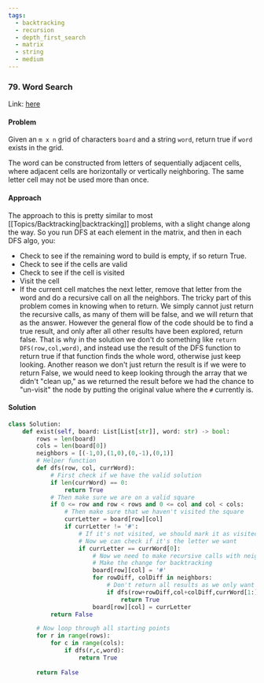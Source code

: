```yaml
---
tags:
  - backtracking
  - recursion
  - depth_first_search
  - matrix
  - string
  - medium
---
```


### 79. Word Search

Link: [here](https://leetcode.com/problems/word-search/)

#### Problem
Given an `m x n` grid of characters `board` and a string `word`, return true if `word` exists in the grid.

The word can be constructed from letters of sequentially adjacent cells, where adjacent cells are horizontally or vertically neighboring. The same letter cell may not be used more than once.

#### Approach
The approach to this is pretty similar to most [[Topics/Backtracking|backtracking]] problems, with a slight change along the way.
So you run DFS at each element in the matrix, and then in each DFS algo, you:
- Check to see if the remaining word to build is empty, if so return True.
- Check to see if the cells are valid
- Check to see if the cell is visited
- Visit the cell
- If the current cell matches the next letter, remove that letter from the word and do a recursive call on all the neighbors.
The tricky part of this problem comes in knowing when to return. We simply cannot just return the recursive calls, as many of them will be false, and we will return that as the answer. However the general flow of the code should be to find a true result, and only after all other results have been explored, return false. That is why in the solution we don't do something like `return DFS(row,col,word)`, and instead use the result of the DFS function to return true if that function finds the whole word, otherwise just keep looking. Another reason we don't just return the result is if we were to return False, we would need to keep looking through the array that we didn't "clean up," as we returned the result before we had the chance to "un-visit" the node by putting the original value where the `#` currently is.

#### Solution
```python 
class Solution:
    def exist(self, board: List[List[str]], word: str) -> bool:
        rows = len(board)
        cols = len(board[0])
        neighbors = [(-1,0),(1,0),(0,-1),(0,1)]
        # Helper function
        def dfs(row, col, currWord):
            # First check if we have the valid solution
            if len(currWord) == 0:
                return True
            # Then make sure we are on a valid square 
            if 0 <= row and row < rows and 0 <= col and col < cols:
                # Then make sure that we haven't visited the square
                currLetter = board[row][col]
                if currLetter != '#':
                    # If it's not visited, we should mark it as visited
                    # Now we can check if it's the letter we want
                    if currLetter == currWord[0]:
                        # Now we need to make recursive calls with neighbors
                        # Make the change for backtracking
                        board[row][col] = '#'
                        for rowDiff, colDiff in neighbors:
                            # Don't return all results as we only want it to return if it's found the word
                            if dfs(row+rowDiff,col+colDiff,currWord[1:]):
                                return True
                        board[row][col] = currLetter
            return False

        # Now loop through all starting points
        for r in range(rows):
            for c in range(cols):
                if dfs(r,c,word):
                    return True
        
        return False
```